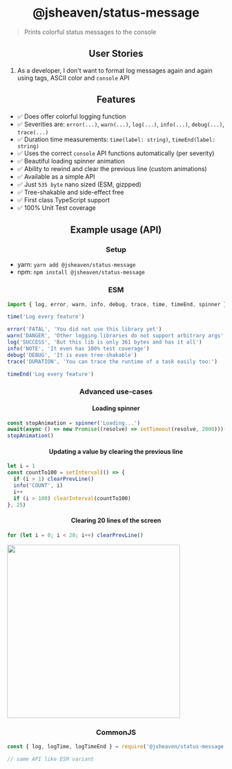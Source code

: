 <h1 align="center">@jsheaven/status-message</h1>

> Prints colorful status messages to the console

<h2 align="center">User Stories</h2>

1. As a developer, I don't want to format log messages again and again using tags, ASCII color and `console` API

<h2 align="center">Features</h2>

- ✅ Does offer colorful logging function
- ✅ Severities are: `error(...)`, `warn(...)`, `log(...)`, `info(...)`, `debug(...)`, `trace(...)`
- ✅ Duration time measurements: `time(label: string)`, `timeEnd(label: string)`
- ✅ Uses the correct `console` API functions automatically (per severity)
- ✅ Beautiful loading spinner animation
- ✅ Ability to rewind and clear the previous line (custom animations)
- ✅ Available as a simple API
- ✅ Just `535 byte` nano sized (ESM, gizpped)
- ✅ Tree-shakable and side-effect free
- ✅ First class TypeScript support
- ✅ 100% Unit Test coverage

<h2 align="center">Example usage (API)</h2>

<h3 align="center">Setup</h3>

- yarn: `yarn add @jsheaven/status-message`
- npm: `npm install @jsheaven/status-message`

<h3 align="center">ESM</h3>

```ts
import { log, error, warn, info, debug, trace, time, timeEnd, spinner } from '@jsheaven/status-message'

time('Log every feature')

error('FATAL', 'You did not use this library yet')
warn('DANGER', 'Other logging libraries do not support arbitrary args', { right: true }, process.version)
log('SUCCESS', 'But this lib is only 361 bytes and has it all')
info('NOTE', 'It even has 100% test coverage')
debug('DEBUG', 'It is even tree-shakable')
trace('DURATION', 'You can trace the runtime of a task easily too:')

timeEnd('Log every feature')
```

<h3 align="center">Advanced use-cases</h3>

<h4 align="center">Loading spinner</h4>

```ts
const stopAnimation = spinner('Loading...')
await(async () => new Promise((resolve) => setTimeout(resolve, 2000)))()
stopAnimation()
```

<h4 align="center">Updating a value by clearing the previous line</h4>

```ts
let i = 1
const countTo100 = setInterval(() => {
  if (i > 1) clearPrevLine()
  info('COUNT', i)
  i++
  if (i > 100) clearInterval(countTo100)
}, 25)
```

<h4 align="center">Clearing 20 lines of the screen</h4>

```ts
for (let i = 0; i < 20; i++) clearPrevLine()
```

<img src="output.png" height="400px" />

<h3 align="center">CommonJS</h3>

```ts
const { log, logTime, logTimeEnd } = require('@jsheaven/status-message')

// same API like ESM variant
```
